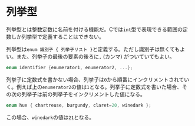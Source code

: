 # 列挙型

列挙型とは整数定数に名前を付ける機能だ。Cでは`int`型で表現できる範囲の定数しか列挙型で定義することはできない。

列挙型は`enum 識別子 { 列挙子リスト }`と定義する。ただし識別子は無くてもよい。また、列挙子の最後の要素の後ろに`,` (カンマ) がついていてもよい。

```c
enum identifier {enumerator1, enumerator2, ...};
```

列挙子に定数式を書かない場合、列挙子は`0`から順番にインクリメントされていく。例えば上の`enumerator2`の値は`1`となる。列挙子に定数式を書いた場合、その次の列挙子は前の列挙子をインクリメントした値になる。

```c
enum hue { chartreuse, burgundy, claret=20, winedark };
```

この場合、`winedark`の値は`21`となる。
